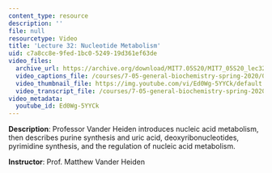 ```yaml
---
content_type: resource
description: ''
file: null
resourcetype: Video
title: 'Lecture 32: Nucleotide Metabolism'
uid: c7a8cc8e-9fed-1bc0-5249-19d361ef63de
video_files:
  archive_url: https://archive.org/download/MIT7.05S20/MIT7_05S20_lec32_300k.mp4
  video_captions_file: /courses/7-05-general-biochemistry-spring-2020/0e122eb78fe55cbf9ae0b59e03e15cf5_Ed0Wg-5YYCk.vtt
  video_thumbnail_file: https://img.youtube.com/vi/Ed0Wg-5YYCk/default.jpg
  video_transcript_file: /courses/7-05-general-biochemistry-spring-2020/4496b75bd7aaf4e80ae5b793b2c74865_Ed0Wg-5YYCk.pdf
video_metadata:
  youtube_id: Ed0Wg-5YYCk
---
```


**Description**: Professor Vander Heiden introduces nucleic acid metabolism, then describes purine synthesis and uric acid, deoxyribonucleotides, pyrimidine synthesis, and the regulation of nucleic acid metabolism. 

**Instructor**: Prof. Matthew Vander Heiden